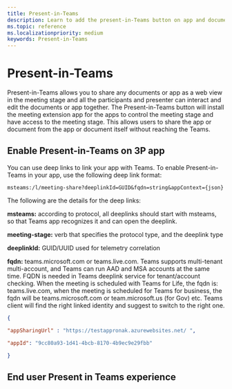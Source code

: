 ```yaml
---
title: Present-in-Teams
description: Learn to add the present-in-Teams button on app and document to share in the meeting stage
ms.topic: reference
ms.localizationpriority: medium
keywords: Present-in-Teams
---
```

# Present-in-Teams

Present-in-Teams allows you to share any documents or app as a web view in the meeting stage and all the participants and presenter can interact and edit the documents or app together. The Present-in-Teams button will install the meeting extension app for the apps to control the meeting stage and have access to the meeting stage.
This allows users to share the app or document from the app or document itself without reaching the Teams.

## Enable Present-in-Teams on 3P app

You can use deep links to link your app with Teams. To enable Present-in-Teams in your app, use the following deep link format:

`msteams:/l/meeting-share?deeplinkId=GUID&fqdn=string&appContext={json}`

The following are the details for the deep links:

**msteams:** according to protocol, all deeplinks should start with msteams, so that Teams app recognizes it and can open the deeplink.​

**meeting-stage:** verb that specifies the protocol type, and the deeplink type​

**deeplinkId:** GUID/UUID used for telemetry correlation​

**fqdn:** teams.microsoft.com or teams.live.com. Teams supports multi-tenant multi-account, and Teams can run AAD and MSA accounts at the same time. FQDN is needed in Teams deeplink service for tenant/account checking. When the meeting is scheduled with Teams for Life, the fqdn is: teams.live.com, when the meeting is scheduled for Teams for business, the fqdn will be teams.microsoft.com or team.microsoft.us (for Gov) etc. Teams client will find the right linked identity and suggest to switch to the right one.​

```json
{ ​

"appSharingUrl" : "https://testappronak.azurewebsites.net/ ", ​

"appId": "9cc80a93-1d41-4bcb-8170-4b9ec9e29fbb" ​

}
```

## End user Present in Teams experience
